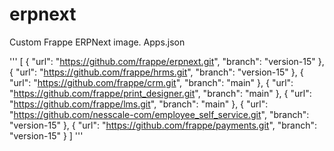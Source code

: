 # erpnext
Custom Frappe ERPNext image.
Apps.json

'''
[
    {
      "url": "https://github.com/frappe/erpnext.git",
      "branch": "version-15"
    },
    {
      "url": "https://github.com/frappe/hrms.git",
      "branch": "version-15"
    },
    {
        "url": "https://github.com/frappe/crm.git",
        "branch": "main"
    },
    {
        "url": "https://github.com/frappe/print_designer.git",
        "branch": "main"
    },
    {
        "url": "https://github.com/frappe/lms.git",
        "branch": "main"
    },
    {
        "url": "https://github.com/nesscale-com/employee_self_service.git",
        "branch": "version-15"
    },
    {
      "url": "https://github.com/frappe/payments.git",
      "branch": "version-15"
    }
]
'''

